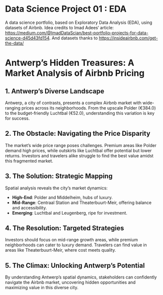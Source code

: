 # Data Science Project 01 : EDA

A data science portfolio, based on Exploratory Data Analysis (EDA), using datasets of Airbnb.
Idea credits to Imad Adees‘ article: https://medium.com/@ImadDataScian/best-portfolio-projects-for-data-science-d45d43fd154. And datasets thanks to https://insideairbnb.com/get-the-data/

# Antwerp’s Hidden Treasures: A Market Analysis of Airbnb Pricing

## 1. Antwerp’s Diverse Landscape
Antwerp, a city of contrasts, presents a complex Airbnb market with wide-ranging prices across its neighborhoods. From the upscale Polder (€384.0) to the budget-friendly Luchtbal (€52.0), understanding this variation is key for success.

## 2. The Obstacle: Navigating the Price Disparity
The market’s wide price range poses challenges. Premium areas like Polder demand high prices, while outskirts like Luchtbal offer potential but lower returns. Investors and travelers alike struggle to find the best value amidst this fragmented market.

## 3. The Solution: Strategic Mapping
Spatial analysis reveals the city’s market dynamics:
- **High-End**: Polder and Middelheim, hubs of luxury.
- **Mid-Range**: Centraal Station and Theaterbuurt-Meir, offering balance and accessibility.
- **Emerging**: Luchtbal and Leugenberg, ripe for investment.

## 4. The Resolution: Targeted Strategies
Investors should focus on mid-range growth areas, while premium neighborhoods can cater to luxury demand. Travelers can find value in areas like Theaterbuurt-Meir, where cost meets quality.

## 5. The Climax: Unlocking Antwerp’s Potential
By understanding Antwerp’s spatial dynamics, stakeholders can confidently navigate the Airbnb market, uncovering hidden opportunities and maximizing value in this diverse city.
